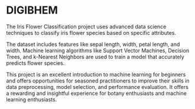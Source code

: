 # DIGIBHEM

The Iris Flower Classification project uses advanced data science techniques to classify iris flower species based on specific attributes. 

The dataset includes features like sepal length, width, petal length, and width. Machine learning algorithms like Support Vector Machines, Decision Trees, and k-Nearest Neighbors are used to train a model that accurately predicts flower species. 

This project is an excellent introduction to machine learning for beginners and offers opportunities for seasoned practitioners to improve their skills in data preprocessing, model selection, and performance evaluation. It offers a rewarding and insightful experience for botany enthusiasts and machine learning enthusiasts.
